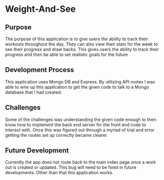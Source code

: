 # Weight-And-See

## Purpose
The purpose of this application is to give users the ability to track their workouts throughout the day. They can also view their stats for the week to see their progress and draw backs. This gives users the ability to track their progress and then be able to set realistic goals for the future

## Development Process
This application uses Mongo DB and Express. By utilizing API routes I was able to wire up this application to get the given code to talk to a Mongo database that I had created. 

## Challenges
Some of the challenges was understanding the given code enough to then know how to implement the back end server for the front end code to interact with. Once this was figured out through a myriad of trial and error getting the routes set up correctly became clearer. 

## Future Development
Currently the app does not route back to the main index page once a work out is created or updated. This bug will need to be fixed in future developments. Other than that this application works. 